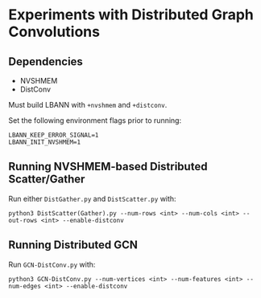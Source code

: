 # Experiments with Distributed Graph Convolutions

## Dependencies

- NVSHMEM
- DistConv

Must build LBANN with `+nvshmem` and `+distconv`. 

Set the following environment flags prior to running: 

```
LBANN_KEEP_ERROR_SIGNAL=1
LBANN_INIT_NVSHMEM=1
```

## Running NVSHMEM-based Distributed  Scatter/Gather


Run either `DistGather.py` and `DistScatter.py`  with:

```
python3 DistScatter(Gather).py --num-rows <int> --num-cols <int> --out-rows <int> --enable-distconv 
```

## Running Distributed GCN

Run `GCN-DistConv.py` with: 

```
python3 GCN-DistConv.py --num-vertices <int> --num-features <int> --num-edges <int> --enable-distconv 
```
